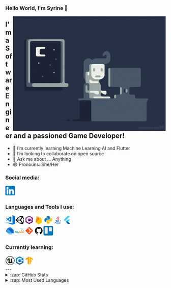 ### Hello World, I'm Syrine 👋

 <img align="right" alt="GIF" src="https://github.com/Enirys/Enirys/blob/main/dev.gif" width="480" height="360" />


## I'm a Software Engineer and a passioned Game Developer!
- 🌱 I’m currently learning Machine Learning AI and Flutter
- 👯 I’m looking to collaborate on open source
- 💬 Ask me about ... Anything
- 😄 Pronouns: She/Her


### Social media:
<a href="https://www.linkedin.com/in/syrine-khelifi" title="Syrine Khelifi | Linkedin"><img src="https://github.com/Enirys/Enirys/blob/main/icons/linkedin.svg" width="30px"/></a>

### Languages and Tools I use:

<img align="left" alt="Visual Studio Code" width="30px" src="https://raw.githubusercontent.com/github/explore/80688e429a7d4ef2fca1e82350fe8e3517d3494d/topics/visual-studio-code/visual-studio-code.png" />
<img align="left" alt="Unity3D" width="30px" src="https://github.com/Enirys/Enirys/blob/main/icons/unity3d.svg" />
<img align="left" alt="C#" width="30px" src="https://github.com/Enirys/Enirys/blob/main/icons/c-sharp.svg" />
<img align="left" alt="Firebase" width="30px" src="https://github.com/Enirys/Enirys/blob/main/icons/firebase.svg" />
<img align="left" alt="Python" width="30px" src="https://github.com/Enirys/Enirys/blob/main/icons/python.svg" />

<img align="left" alt="Java" width="30px" src="https://github.com/Enirys/Enirys/blob/main/icons/java.svg" />
<img align="left" alt="Flutter" width="30px" src="https://github.com/Enirys/Enirys/blob/main/icons/flutter.svg" />
<br />
<br />
<img align="left" alt="Dart" width="30px" src="https://github.com/Enirys/Enirys/blob/main/icons/dart.svg" />
<img align="left" alt="MySQL" width="30px" src="https://github.com/Enirys/Enirys/blob/main/icons/mysql.svg" />

<img align="left" alt="Git" width="30px" src="https://github.com/Enirys/Enirys/blob/main/icons/git.svg" />
<img align="left" alt="GitHub" width="30px" src="https://github.com/Enirys/Enirys/blob/main/icons/github.svg" />
<img align="left" alt="Trello" width="30px" src="https://github.com/Enirys/Enirys/blob/main/icons/trello.svg" />

<br />
<br />

### Currently learning:
<img align="left" alt="UnrealEngine" width="30px" src="https://github.com/Enirys/Enirys/blob/main/icons/unreal-engine.svg" />
<img align="left" alt="C++" width="30px" src="https://github.com/Enirys/Enirys/blob/main/icons/c%2B%2B.svg" />
<img align="left" alt="Tensorflow" width="30px" src="https://github.com/Enirys/Enirys/blob/main/icons/tensorflow.svg" />

<br />
<br />
---

<details>
  <summary>:zap: GitHub Stats</summary>

  <img align="left" alt="Syrine's GitHub Stats" src="https://github-readme-stats.vercel.app/api?username=Enirys&show_icons=true&hide_border=true" />

</details>

<details>
  <summary>:zap: Most Used Languages</summary>

<img align="left" alt="Syrine's GitHub Top Languages" src="https://github-readme-stats.vercel.app/api/top-langs/?username=Enirys" />

</details>
